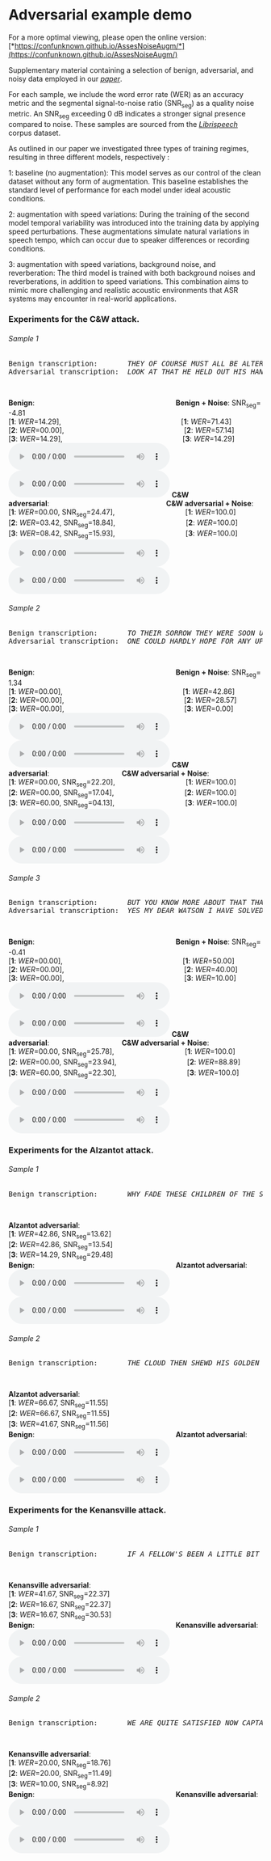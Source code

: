 # Adversarial example demo

For a more optimal viewing, please open the online version: [*https://confunknown.github.io/AssesNoiseAugm/*](https://confunknown.github.io/AssesNoiseAugm/)

Supplementary material containing a selection of benign, adversarial, and noisy data employed in our [*paper*]().

For each sample, we include the word error rate (WER) as an accuracy metric and the segmental signal-to-noise ratio (SNR<sub>seg</sub>) as a quality noise metric. An SNR<sub>seg</sub> exceeding 0 dB indicates a stronger signal presence compared to noise. These samples are sourced from the [*Librispeech*](https://www.openslr.org/12) corpus dataset.

As outlined in our paper we investigated three types of training regimes, resulting in three different models, respectively :

1: baseline (no augmentation): This model serves as our control of the clean dataset without any form of augmentation. 
    This baseline establishes the standard level of performance for each model under ideal acoustic conditions.
    
2: augmentation with speed variations: During the training of the second model temporal variability was introduced into the training data by applying speed perturbations. 
    These augmentations simulate natural variations in speech tempo, which can occur due to speaker differences or recording conditions.
    
3: augmentation with speed variations, background noise, and reverberation: The third model is trained with both background noises and reverberations, in addition to speed variations. 
    This combination aims to mimic more challenging and realistic acoustic environments that ASR systems may encounter in real-world applications.

### Experiments for the C&W attack.
###### Sample 1 
<pre>Benign transcription:       <em>THEY OF COURSE MUST ALL BE ALTERED</em>
Adversarial transcription:  <em>LOOK AT THAT HE HELD OUT HIS HAND</em>
</pre> &nbsp;
**Benign**:                    **Benign + Noise**: SNR<sub>seg</sub>= -4.81  
[**1**: *WER*=14.29],                 [**1**: *WER*=71.43]  
[**2**: *WER*=00.00],                 [**2**: *WER*=57.14]  
[**3**: *WER*=14.29],                 [**3**: *WER*=14.29]  
<audio style="width:320px" controls="controls">
	<source src="audio_clips/c_w/8455-210777-0066.wav" type="audio/wav" />
</audio>
 <audio style="width:320px" controls="controls">
	<source src="audio_clips/c_w/8455-210777-0066_benign_noise.wav" type="audio/wav" />
</audio>
**C&W adversarial**:                  **C&W adversarial + Noise**:  
[**1**: *WER*=00.00, SNR<sub>seg</sub>=24.47],          [**1**: *WER*=100.0]  
[**2**: *WER*=03.42, SNR<sub>seg</sub>=18.84],          [**2**: *WER*=100.0]  
[**3**: *WER*=08.42, SNR<sub>seg</sub>=15.93],          [**3**: *WER*=100.0]  
<audio style="width:320px" controls="controls">
	<source src="audio_clips/c_w/8455-210777-0066_cw_26022.wav" type="audio/wav" />
</audio>
 <audio style="width:320px" controls="controls">
	<source src="audio_clips/c_w/8455-210777-0066_cw_noise_26022.wav" type="audio/wav" />
</audio>
###### Sample 2
<pre>Benign transcription:       <em>TO THEIR SORROW THEY WERE SOON UNDECEIVED</em>
Adversarial transcription:  <em>ONE COULD HARDLY HOPE FOR ANY UPON SO DRY A DAY</em>
</pre> &nbsp;
**Benign**:                    **Benign + Noise**: SNR<sub>seg</sub>= 1.34  
[**1**: *WER*=00.00],                 [**1**: *WER*=42.86]  
[**2**: *WER*=00.00],                 [**2**: *WER*=28.57]  
[**3**: *WER*=00.00],                 [**3**: *WER*=0.00]  
<audio style="width:320px" controls="controls">
	<source src="audio_clips/c_w/7729-102255-0034.wav" type="audio/wav" />
</audio>
 <audio style="width:320px" controls="controls">
	<source src="audio_clips/c_w/7729-102255-0034_benign_noise.wav" type="audio/wav" />
</audio>
**C&W adversarial**:           **C&W adversarial + Noise**:  
[**1**: *WER*=00.00, SNR<sub>seg</sub>=22.20],          [**1**: *WER*=100.0]  
[**2**: *WER*=00.00, SNR<sub>seg</sub>=17.04],          [**2**: *WER*=100.0]  
[**3**: *WER*=60.00, SNR<sub>seg</sub>=04.13],          [**3**: *WER*=100.0]  
<audio style="width:320px" controls="controls">
	<source src="audio_clips/c_w/7729-102255-0034_cw_26022.wav" type="audio/wav" />
</audio>
 <audio style="width:320px" controls="controls">
	<source src="audio_clips/c_w/7729-102255-0034_cw_noise_26022.wav" type="audio/wav" />
</audio>
###### Sample 3
<pre>Benign transcription:       <em>BUT YOU KNOW MORE ABOUT THAT THAN I DO SIR</em>
Adversarial transcription:  <em>YES MY DEAR WATSON I HAVE SOLVED THE MYSTERY</em>
</pre> &nbsp;
**Benign**:                    **Benign + Noise**: SNR<sub>seg</sub>= -0.41  
[**1**: *WER*=00.00],                 [**1**: *WER*=50.00]  
[**2**: *WER*=00.00],                 [**2**: *WER*=40.00]  
[**3**: *WER*=00.00],                 [**3**: *WER*=10.00]  
<audio style="width:320px" controls="controls">
	<source src="audio_clips/c_w/2094-142345-0055.wav" type="audio/wav" />
</audio>
 <audio style="width:320px" controls="controls">
	<source src="audio_clips/c_w/2094-142345-0055_benign_noise.wav" type="audio/wav" />
</audio>
**C&W adversarial**:           **C&W adversarial + Noise**:  
[**1**: *WER*=00.00, SNR<sub>seg</sub>=25.78],          [**1**: *WER*=100.0]  
[**2**: *WER*=00.00, SNR<sub>seg</sub>=23.94],          [**2**: *WER*=88.89]  
[**3**: *WER*=60.00, SNR<sub>seg</sub>=22.30],          [**3**: *WER*=100.0]  
<audio style="width:320px" controls="controls">
	<source src="audio_clips/c_w/2094-142345-0055_cw_26022.wav" type="audio/wav" />
</audio>
 <audio style="width:320px" controls="controls">
	<source src="audio_clips/c_w/2094-142345-0055_cw_noise_26022.wav" type="audio/wav" />
</audio>

### Experiments for the Alzantot attack.
###### Sample 1 
<pre>Benign transcription:       <em>WHY FADE THESE CHILDREN OF THE SPRING</em>
</pre> &nbsp;
**Alzantot adversarial**:  
[**1**: *WER*=42.86, SNR<sub>seg</sub>=13.62]  
[**2**: *WER*=42.86, SNR<sub>seg</sub>=13.54]  
[**3**: *WER*=14.29, SNR<sub>seg</sub>=29.48]  
**Benign**:                    **Alzantot adversarial**:  
<audio style="width:320px" controls="controls">
	<source src="audio_clips/Alzantot/908-157963-0003.wav" type="audio/wav" />
</audio>
 <audio style="width:320px" controls="controls">
	<source src="audio_clips/Alzantot/908-157963-0003_26020.wav" type="audio/wav" />
</audio>
###### Sample 2 
<pre>Benign transcription:       <em>THE CLOUD THEN SHEWD HIS GOLDEN HEAD AND HIS BRIGHT FORM EMERG'D</em>
</pre> &nbsp;
**Alzantot adversarial**:  
[**1**: *WER*=66.67, SNR<sub>seg</sub>=11.55]  
[**2**: *WER*=66.67, SNR<sub>seg</sub>=11.55]  
[**3**: *WER*=41.67, SNR<sub>seg</sub>=11.56]  
**Benign**:                    **Alzantot adversarial**:  
<audio style="width:320px" controls="controls">
	<source src="audio_clips/Alzantot/908-157963-0017.wav" type="audio/wav" />
</audio>
 <audio style="width:320px" controls="controls">
	<source src="audio_clips/Alzantot/908-157963-0017_26020.wav" type="audio/wav" />
</audio>

### Experiments for the Kenansville attack.
###### Sample 1 
<pre>Benign transcription:       <em>IF A FELLOW'S BEEN A LITTLE BIT WILD HE'S BEELZEBUB AT ONCE</em>
</pre> &nbsp;
**Kenansville adversarial**:  
[**1**: *WER*=41.67, SNR<sub>seg</sub>=22.37]  
[**2**: *WER*=16.67, SNR<sub>seg</sub>=22.37]  
[**3**: *WER*=16.67, SNR<sub>seg</sub>=30.53]  
**Benign**:                    **Kenansville adversarial**:  
<audio style="width:320px" controls="controls">
	<source src="audio_clips/kenansville/5683-32866-0007.wav" type="audio/wav" />
</audio>
 <audio style="width:320px" controls="controls">
	<source src="audio_clips/kenansville/5683-32866-0007_26020.wav" type="audio/wav" />
</audio>
###### Sample 2 
<pre>Benign transcription:       <em>WE ARE QUITE SATISFIED NOW CAPTAIN BATTLEAX SAID MY WIFE</em>
</pre> &nbsp;
**Kenansville adversarial**:  
[**1**: *WER*=20.00, SNR<sub>seg</sub>=18.76]  
[**2**: *WER*=20.00, SNR<sub>seg</sub>=11.49]  
[**3**: *WER*=10.00, SNR<sub>seg</sub>=8.92]  
**Benign**:                    **Kenansville adversarial**:  
<audio style="width:320px" controls="controls">
	<source src="audio_clips/kenansville/8455-210777-0006.wav" type="audio/wav" />
</audio>
 <audio style="width:320px" controls="controls">
	<source src="audio_clips/kenansville/8455-210777-0006_26020.wav" type="audio/wav" />
</audio>
